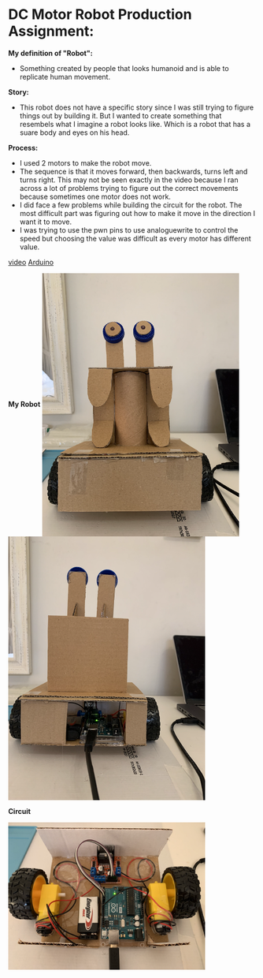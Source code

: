 # DC Motor Robot Production Assignment:


**My definition of "Robot":** 
- Something created by people that looks humanoid and is able to replicate human movement.


**Story:** 
- This robot does not have a specific story since I was still trying to figure things out by building it. But I wanted to create something that resembels what I imagine a robot looks like. Which is a robot that has a suare body and eyes on his head.

**Process:**
- I used 2 motors to make the robot move.
- The sequence is that it moves forward, then backwards, turns left and turns right. This may not be seen exactly in the video because I ran across a lot of problems trying to figure out the correct movements because sometimes one motor does not work.
- I did face a few problems while building the circuit for the robot. The most difficult part was figuring out how to make it move in the direction I want it to move.
- I was trying to use the pwn pins to use analoguewrite to control the speed but choosing the value was difficult as every motor has different value.

[video](https://youtu.be/2QKOAdKxQO0) 
[Arduino]()

**My Robot**
<img src="https://github.com/SalamaAlmheiri/Performing-Robots/blob/main/september20/Robot.png" width=400 align=center> <img src="https://github.com/SalamaAlmheiri/Performing-Robots/blob/main/september20/Robot2.png" width=400 align=center> 

**Circuit**

<img src="https://github.com/SalamaAlmheiri/Performing-Robots/blob/main/september20/Circuit.png" width=400 align=center> 
